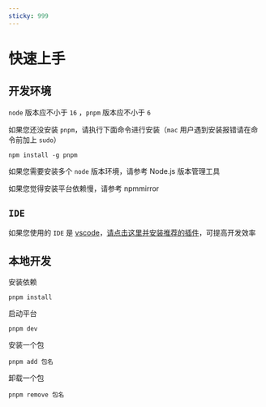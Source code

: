 ```yaml
---
sticky: 999
---
```


# 快速上手

## 开发环境
`node` 版本应不小于 `16` ，`pnpm` 版本应不小于 `6`

如果您还没安装 `pnpm`，请执行下面命令进行安装（`mac` 用户遇到安装报错请在命令前加上 `sudo`）

```shell
npm install -g pnpm
```


如果您需要安装多个 `node` 版本环境，请参考 Node.js 版本管理工具

如果您觉得安装平台依赖慢，请参考 npmmirror



## `IDE`
如果您使用的 `IDE` 是 [vscode](https://code.visualstudio.com/)，[请点击这里并安装推荐的插件](vscode.md)，可提高开发效率

## 本地开发

安装依赖

```shell
pnpm install
```

启动平台

```shell
pnpm dev
```

安装一个包

```shell
pnpm add 包名
```

卸载一个包

```shell
pnpm remove 包名
```
